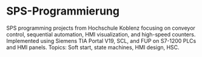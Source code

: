 # SPS-Programmierung
SPS programming projects from Hochschule Koblenz focusing on conveyor control, sequential automation, HMI visualization, and high-speed counters. Implemented using Siemens TIA Portal V19, SCL, and FUP on S7-1200 PLCs and HMI panels. Topics: Soft start, state machines, HMI design, HSC.
